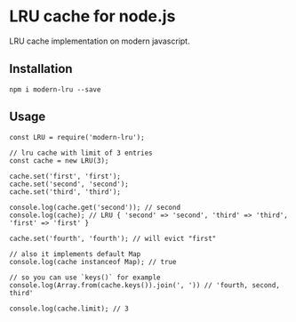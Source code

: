 # LRU cache for node.js

LRU cache implementation on modern javascript.

## Installation

	npm i modern-lru --save

## Usage

	const LRU = require('modern-lru');

	// lru cache with limit of 3 entries
	const cache = new LRU(3);

	cache.set('first', 'first');
	cache.set('second', 'second');
	cache.set('third', 'third');

	console.log(cache.get('second')); // second
	console.log(cache); // LRU { 'second' => 'second', 'third' => 'third', 'first' => 'first' }

	cache.set('fourth', 'fourth'); // will evict "first"

	// also it implements default Map
	console.log(cache instanceof Map); // true

	// so you can use `keys()` for example
	console.log(Array.from(cache.keys()).join(', ')) // 'fourth, second, third'

	console.log(cache.limit); // 3